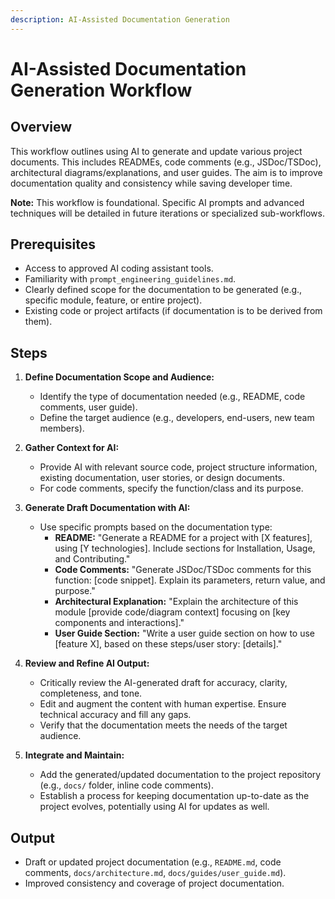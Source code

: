 ```yaml
---
description: AI-Assisted Documentation Generation
---
```


# AI-Assisted Documentation Generation Workflow

## Overview
This workflow outlines using AI to generate and update various project documents. This includes READMEs, code comments (e.g., JSDoc/TSDoc), architectural diagrams/explanations, and user guides. The aim is to improve documentation quality and consistency while saving developer time.

**Note:** This workflow is foundational. Specific AI prompts and advanced techniques will be detailed in future iterations or specialized sub-workflows.

## Prerequisites
- Access to approved AI coding assistant tools.
- Familiarity with `prompt_engineering_guidelines.md`.
- Clearly defined scope for the documentation to be generated (e.g., specific module, feature, or entire project).
- Existing code or project artifacts (if documentation is to be derived from them).

## Steps

1.  **Define Documentation Scope and Audience:**
    *   Identify the type of documentation needed (e.g., README, code comments, user guide).
    *   Define the target audience (e.g., developers, end-users, new team members).

2.  **Gather Context for AI:**
    *   Provide AI with relevant source code, project structure information, existing documentation, user stories, or design documents.
    *   For code comments, specify the function/class and its purpose.

3.  **Generate Draft Documentation with AI:**
    *   Use specific prompts based on the documentation type:
        *   **README:** "Generate a README for a project with [X features], using [Y technologies]. Include sections for Installation, Usage, and Contributing."
        *   **Code Comments:** "Generate JSDoc/TSDoc comments for this function: [code snippet]. Explain its parameters, return value, and purpose."
        *   **Architectural Explanation:** "Explain the architecture of this module [provide code/diagram context] focusing on [key components and interactions]."
        *   **User Guide Section:** "Write a user guide section on how to use [feature X], based on these steps/user story: [details]."

4.  **Review and Refine AI Output:**
    *   Critically review the AI-generated draft for accuracy, clarity, completeness, and tone.
    *   Edit and augment the content with human expertise. Ensure technical accuracy and fill any gaps.
    *   Verify that the documentation meets the needs of the target audience.

5.  **Integrate and Maintain:**
    *   Add the generated/updated documentation to the project repository (e.g., `docs/` folder, inline code comments).
    *   Establish a process for keeping documentation up-to-date as the project evolves, potentially using AI for updates as well.

## Output
- Draft or updated project documentation (e.g., `README.md`, code comments, `docs/architecture.md`, `docs/guides/user_guide.md`).
- Improved consistency and coverage of project documentation.

